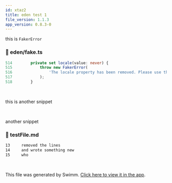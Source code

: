 ```yaml
---
id: xtaz2
title: eden test 1
file_version: 1.1.3
app_version: 0.8.3-0
---
```


this is `FakerError`<swm-token data-swm-token=":eden/fake.ts:515:5:5:`        throw new FakerError(`"/>
<!-- NOTE-swimm-snippet: the lines below link your snippet to Swimm -->
### 📄 eden/fake.ts
```typescript
514        private set locale(value: never) {
515            throw new FakerError(
516                'The locale property has been removed. Please use the constructor instead.'
517            );
518        }
```

<br/>

this is another snippet

<br/>

another snippet
<!-- NOTE-swimm-snippet: the lines below link your snippet to Swimm -->
### 📄 testFile.md
```markdown
13     removed the lines
14     and wrote something new
15     who
```

<br/>

This file was generated by Swimm. [Click here to view it in the app](https://app.swimm.io/repos/Z2l0aHViJTNBJTNBdGVzdC1naXRodWItYXBwJTNBJTNBc3dpbW1pbw==/docs/xtaz1).
